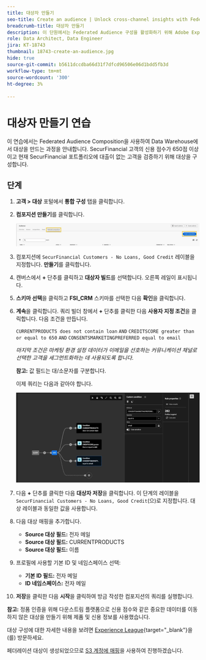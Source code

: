 ```yaml
---
title: 대상자 만들기
seo-title: Create an audience | Unlock cross-channel insights with Federated Audience Composition
breadcrumb-title: 대상자 만들기
description: 이 단원에서는 Federated Audience 구성을 활성화하기 위해 Adobe Experience Platform과 Enterprise Data Warehouse 간의 연결을 구성합니다.
role: Data Architect, Data Engineer
jira: KT-18743
thumbnail: 18743-create-an-audience.jpg
hide: true
source-git-commit: b5611dccdba66d31f7dfcd96506e06d1bdd5fb3d
workflow-type: tm+mt
source-wordcount: '300'
ht-degree: 3%

---
```



# 대상자 만들기 연습

이 연습에서는 Federated Audience Composition을 사용하여 Data Warehouse에서 대상을 만드는 과정을 안내합니다. SecurFinancial 고객의 신용 점수가 650점 이상이고 현재 SecurFinancial 포트폴리오에 대출이 없는 고객을 검증하기 위해 대상을 구성합니다.

## 단계

1. **고객 > 대상** 포털에서 **통합 구성** 탭을 클릭합니다.
2. **컴포지션 만들기**&#x200B;를 클릭합니다.

   ![create-composition](assets/create-composition.png)

3. 컴포지션에 `SecurFinancial Customers - No Loans, Good Credit` 레이블을 지정합니다. **만들기**&#x200B;를 클릭합니다.

4. 캔버스에서 **+** 단추를 클릭하고 **대상자 빌드**&#x200B;를 선택합니다. 오른쪽 레일이 표시됩니다.

5. **스키마 선택**&#x200B;을 클릭하고 **FSI_CRM** 스키마를 선택한 다음 **확인**&#x200B;을 클릭합니다.

6. **계속**&#x200B;을 클릭합니다. 쿼리 빌더 창에서 **+** 단추를 클릭한 다음 **사용자 지정 조건**&#x200B;을 클릭합니다. 다음 조건을 만듭니다.

   `CURRENTPRODUCTS does not contain loan`
   `AND`
   `CREDITSCORE greater than or equal to 650`
   `AND`
   `CONSENTSMARKETINGPREFERRED equal to email`

   *마지막 조건은 마케팅 환경 설정 데이터가 이메일을 선호하는 커뮤니케이션 채널로 선택한 고객을 세그먼트화하는 데 사용되도록 합니다*.

   **참고:** 값 필드는 대/소문자를 구분합니다.

   이제 쿼리는 다음과 같아야 합니다.

   ![query-builder](assets/query-builder.png)

7. 다음 **+** 단추를 클릭한 다음 **대상자 저장**&#x200B;을 클릭합니다. 이 단계의 레이블을 `SecurFinancial Customers - No Loans, Good Credit`(으)로 지정합니다. 대상 레이블과 동일한 값을 사용합니다.

8. 다음 대상 매핑을 추가합니다.

   - **Source 대상 필드:** 전자 메일
   - **Source 대상 필드:** CURRENTPRODUCTS
   - **Source 대상 필드:** 이름

9. 프로필에 사용할 기본 ID 및 네임스페이스 선택:

   - **기본 ID 필드:** 전자 메일
   - **ID 네임스페이스:** 전자 메일

10. **저장**&#x200B;을 클릭한 다음 **시작**&#x200B;을 클릭하여 방금 작성한 컴포지션의 쿼리를 실행합니다.

**참고:** 정품 인증을 위해 다운스트림 플랫폼으로 신용 점수와 같은 중요한 데이터를 이동하지 않은 대상을 만들기 위해 제품 및 신용 정보를 사용했습니다.

대상 구성에 대한 자세한 내용을 보려면 [Experience League](https://experienceleague.adobe.com/en/docs/federated-audience-composition/using/compositions/create-composition/create-composition){target="_blank"}을(를) 방문하세요.

페더레이션 대상이 생성되었으므로 [S3 계정에 매핑](map-federated-audience-to-s3.md)을 사용하여 진행하겠습니다.
